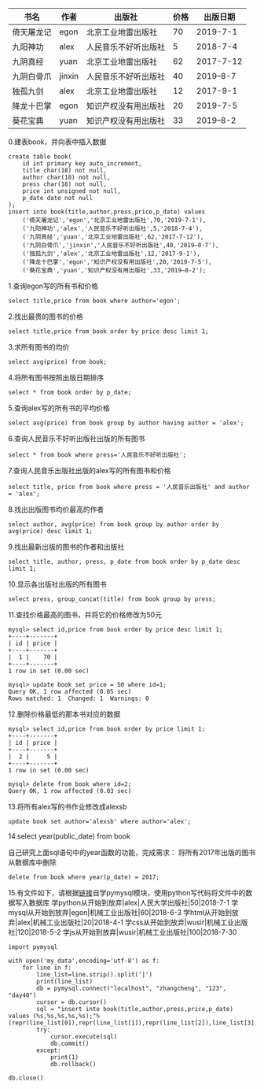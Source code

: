 | 书名       | 作者   | 出版社               | 价格 | 出版日期  |
| ---------- | ------ | -------------------- | ---- | --------- |
| 倚天屠龙记 | egon   | 北京工业地雷出版社   | 70   | 2019-7-1  |
| 九阳神功   | alex   | 人民音乐不好听出版社 | 5    | 2018-7-4  |
| 九阴真经   | yuan   | 北京工业地雷出版社   | 62   | 2017-7-12 |
| 九阴白骨爪 | jinxin | 人民音乐不好听出版社 | 40   | 2019–8-7  |
| 独孤九剑   | alex   | 北京工业地雷出版社   | 12   | 2017-9-1  |
| 降龙十巴掌 | egon   | 知识产权没有用出版社 | 20   | 2019-7-5  |
| 葵花宝典   | yuan   | 知识产权没有用出版社 | 33   | 2019–8-2  |

0.建表book，并向表中插入数据

```
create table book(
	id int primary key auto_increment,
	title char(18) not null,
	author char(18) not null,
	press char(18) not null,
	price int unsigned not null,
	p_date date not null	
);
insert into book(title,author,press,price,p_date) values
	('倚天屠龙记','egon','北京工业地雷出版社',70,'2019-7-1'),
	('九阳神功','alex','人民音乐不好听出版社',5,'2018-7-4'),
	('九阴真经','yuan','北京工业地雷出版社',62,'2017-7-12'),
	('九阴白骨爪','jinxin','人民音乐不好听出版社',40,'2019–8-7'),
	('独孤九剑','alex','北京工业地雷出版社',12,'2017-9-1'),
	('降龙十巴掌','egon','知识产权没有用出版社',20,'2019-7-5'),
	('葵花宝典','yuan','知识产权没有用出版社',33,'2019–8-2');
```

1.查询egon写的所有书和价格

```
select title,price from book where author='egon';
```

2.找出最贵的图书的价格

```
select title,price from book order by price desc limit 1;
```

3.求所有图书的均价

```
select avg(price) from book;
```

4.将所有图书按照出版日期排序

```
select * from book order by p_date;
```

5.查询alex写的所有书的平均价格

```
select avg(price) from book group by author having author = 'alex';
```

6.查询人民音乐不好听出版社出版的所有图书

```
select * from book where press='人民音乐不好听出版社';
```

7.查询人民音乐出版社出版的alex写的所有图书和价格

```
select title, price from book where press = '人民音乐出版社' and author = 'alex';
```

8.找出出版图书均价最高的作者

```
select author, avg(price) from book group by author order by avg(price) desc limit 1;
```

9.找出最新出版的图书的作者和出版社

```
select title, author, press, p_date from book order by p_date desc limit 1;
```

10.显示各出版社出版的所有图书

```
select press, group_concat(title) from book group by press;
```

11.查找价格最高的图书，并将它的价格修改为50元

```
mysql> select id,price from book order by price desc limit 1;
+----+-------+
| id | price |
+----+-------+
|  1 |    70 |
+----+-------+
1 row in set (0.00 sec)

mysql> update book set price = 50 where id=1;
Query OK, 1 row affected (0.05 sec)
Rows matched: 1  Changed: 1  Warnings: 0
```

12.删除价格最低的那本书对应的数据

```
mysql> select id,price from book order by price limit 1;
+----+-------+
| id | price |
+----+-------+
|  2 |     5 |
+----+-------+
1 row in set (0.00 sec)

mysql> delete from book where id=2;
Query OK, 1 row affected (0.03 sec)
```

13.将所有alex写的书作业修改成alexsb

```
update book set author='alexsb' where author='alex';
```

14.select year(public_date) from book

自己研究上面sql语句中的year函数的功能，完成需求：
将所有2017年出版的图书从数据库中删除

```
delete from book where year(p_date) = 2017;
```

15.有文件如下，请根据[链接](https://www.cnblogs.com/Eva-J/articles/9772614.html)自学pymysql模块，使用python写代码将文件中的数据写入数据库
学python从开始到放弃|alex|人民大学出版社|50|2018-7-1
学mysql从开始到放弃|egon|机械工业出版社|60|2018-6-3
学html从开始到放弃|alex|机械工业出版社|20|2018-4-1
学css从开始到放弃|wusir|机械工业出版社|120|2018-5-2
学js从开始到放弃|wusir|机械工业出版社|100|2018-7-30

```
import pymysql

with open('my_data',encoding='utf-8') as f:
    for line in f:
        line_list=line.strip().split('|')
        print(line_list)
        db = pymysql.connect("localhost", "zhangcheng", "123", "day40")
        cursor = db.cursor()
        sql = "insert into book(title,author,press,price,p_date) values (%s,%s,%s,%s,%s);"%(repr(line_list[0]),repr(line_list[1]),repr(line_list[2]),line_list[3],repr(line_list[4]))
        try:
            cursor.execute(sql)
            db.commit()
        except:
            print(1)
            db.rollback()

db.close()
```

